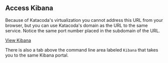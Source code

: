 ## Access Kibana ##

Because of Katacoda's virtualization you cannot address this URL from your browser, but you can use Katacoda's domain as the URL to the same service. Notice the same port number placed in the subdomain of the URL.

[View Kibana](https://[[HOST_SUBDOMAIN]]-31000-[[KATACODA_HOST]].environments.katacoda.com/)

There is also a tab above the command line area labeled `Kibana` that takes you to the same Kibana portal.